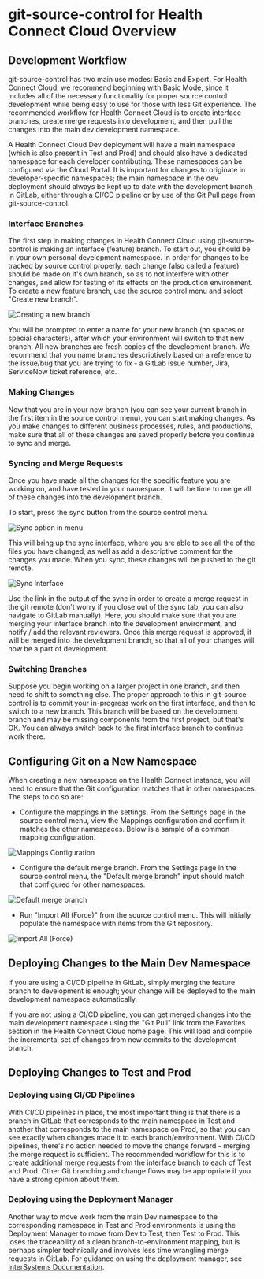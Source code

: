 # git-source-control for Health Connect Cloud Overview

## Development Workflow

git-source-control has two main use modes: Basic and Expert. For Health Connect Cloud, we recommend beginning with Basic Mode, since it includes all of the necessary functionality for proper source control development while being easy to use for those with less Git experience. The recommended workflow for Health Connect Cloud is to create interface branches, create merge requests into development, and then pull the changes into the main dev development namespace.

A Health Connect Cloud Dev deployment will have a main namespace (which is also present in Test and Prod) and should also have a dedicated namespace for each developer contributing. These namespaces can be configured via the Cloud Portal. It is important for changes to originate in developer-specific namespaces; the main namespace in the dev deployment should always be kept up to date with the development branch in GitLab, either through a CI/CD pipeline or by use of the Git Pull page from git-source-control.

### Interface Branches

The first step in making changes in Health Connect Cloud using git-source-control is making an interface (feature) branch. To start out, you should be in your own personal development namespace. In order for changes to be tracked by source control properly, each change (also called a feature) should be made on it's own branch, so as to not interfere with other changes, and allow for testing of its effects on the production environment. To create a new feature branch, use the source control menu and select "Create new branch".

![Creating a new branch](images/hcc/newbranchmenu.png)

You will be prompted to enter a name for your new branch (no spaces or special characters), after which your environment will switch to that new branch. All new branches are fresh copies of the development branch. We recommend that you name branches descriptively based on a reference to the issue/bug that you are trying to fix - a GitLab issue number, Jira, ServiceNow ticket reference, etc.

### Making Changes

Now that you are in your new branch (you can see your current branch in the first item in the source control menu), you can start making changes. As you make changes to different business processes, rules, and productions, make sure that all of these changes are saved properly before you continue to sync and merge.

### Syncing and Merge Requests

Once you have made all the changes for the specific feature you are working on, and have tested in your namespace, it will be time to merge all of these changes into the development branch.

To start, press the sync button from the source control menu. 

![Sync option in menu](images/hcc/sync.png)

This will bring up the sync interface, where you are able to see all the of the files you have changed, as well as add a descriptive comment for the changes you made. When you sync, these changes will be pushed to the git remote.

![Sync Interface](images/hcc/syncinterface.png)

Use the link in the output of the sync in order to create a merge request in the git remote (don't worry if you close out of the sync tab, you can also navigate to GitLab manually). Here, you should make sure that you are merging your interface branch into the development environment, and notify / add the relevant reviewers. Once this merge request is approved, it will be merged into the development branch, so that all of your changes will now be a part of development.

### Switching Branches

Suppose you begin working on a larger project in one branch, and then need to shift to something else. The proper approach to this in git-source-control is to commit your in-progress work on the first interface, and then to switch to a new branch. This branch will be based on the development branch and may be missing components from the first project, but that's OK. You can always switch back to the first interface branch to continue work there.

## Configuring Git on a New Namespace

When creating a new namespace on the Health Connect instance, you will need to ensure that the Git configuration matches that in other namespaces. The steps to do so are:

- Configure the mappings in the settings. From the Settings page in the source control menu, view the Mappings configuration and confirm it matches the other namespaces. Below is a sample of a common mapping configuration.

![Mappings Configuration](images/hcc/configuremappings.png)

- Configure the default merge branch. From the Settings page in the source control menu, the "Default merge branch" input should match that configured for other namespaces.

![Default merge branch](images/hcc/configuremergebranch.png)

- Run "Import All (Force)" from the source control menu. This will initially populate the namespace with items from the Git repository.

![Import All (Force)](images/hcc/importallforce.png)

## Deploying Changes to the Main Dev Namespace

If you are using a CI/CD pipeline in GitLab, simply merging the feature branch to development is enough; your change will be deployed to the main development namespace automatically.

If you are not using a CI/CD pipeline, you can get merged changes into the main development namespace using the "Git Pull" link from the Favorites section in the Health Connect Cloud home page. This will load and compile the incremental set of changes from new commits to the development branch.

## Deploying Changes to Test and Prod

### Deploying using CI/CD Pipelines

With CI/CD pipelines in place, the most important thing is that there is a branch in GitLab that corresponds to the main namespace in Test and another that corresponds to the main namespace on Prod, so that you can see exactly when changes made it to each branch/environment. With CI/CD pipelines, there's no action needed to move the change forward - merging the merge request is sufficient. The recommended workflow for this is to create additional merge requests from the interface branch to each of Test and Prod. Other Git branching and change flows may be appropriate if you have a strong opinion about them.

### Deploying using the Deployment Manager

Another way to move work from the main Dev namespace to the corresponding namespace in Test and Prod environments is using the Deployment Manager to move from Dev to Test, then Test to Prod. This loses the traceability of a clean branch-to-environment mapping, but is perhaps simpler technically and involves less time wrangling merge requests in GitLab. For guidance on using the deployment manager, see [InterSystems Documentation](https://docs.intersystems.com/irisforhealthlatest/csp/docbook/Doc.View.cls?KEY=EGDV_deploying).